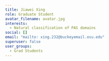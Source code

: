 ```yaml
---
title: Jiawei Xing
role: Graduate Student
avatar_filename: avatar.jpg
interests:
  - Natural classification of PAS domains
social: []
email: "mailto: xing.232@buckeyemail.osu.edu"
superuser: false
user_groups:
  - Grad Students
---
```

